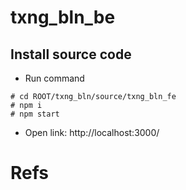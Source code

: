 # txng_bln_be

## Install source code
* Run command
```
# cd ROOT/txng_bln/source/txng_bln_fe
# npm i
# npm start
```
* Open link: http://localhost:3000/

# Refs